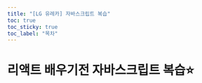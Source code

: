 ```yaml
---
title: "[LG 유레카] 자바스크립트 복습"
toc: true
toc_sticky: true
toc_label: "목차"
---
```


# 리액트 배우기전 자바스크립트 복습⭐

